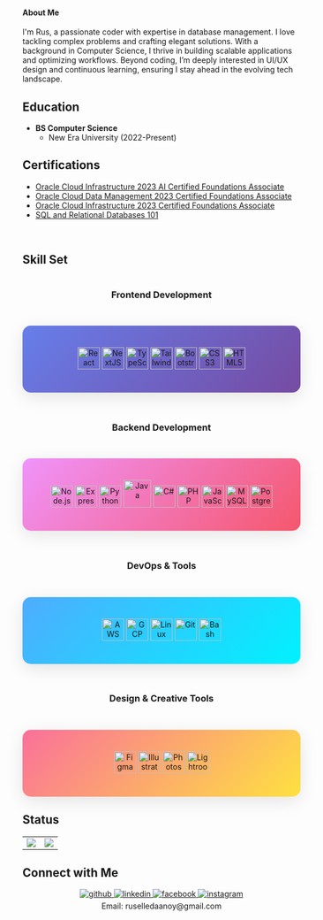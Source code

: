 #### About Me
I'm Rus, a passionate coder with expertise in database management. I love tackling complex problems and crafting elegant solutions. With a background in Computer Science, I thrive in building scalable applications and optimizing workflows. Beyond coding, I’m deeply interested in UI/UX design and continuous learning, ensuring I stay ahead in the evolving tech landscape.

## Education
- **BS Computer Science** <br>
  - New Era University (2022-Present)

## Certifications
- [Oracle Cloud Infrastructure 2023 AI Certified Foundations Associate](https://catalog-education.oracle.com/pls/certview/sharebadge?id=4A0CE7E985540327BC02CA505FE3B6AF4ACD90B581BC235B94610ABE5C71C096)
- [Oracle Cloud Data Management 2023 Certified Foundations Associate](https://catalog-education.oracle.com/pls/certview/sharebadge?id=DBB73EE72CCB3CBC70C20A30CC6D0E4DCC1DF062C7234E22E2F9868476B3DE29)
- [Oracle Cloud Infrastructure 2023 Certified Foundations Associate](https://catalog-education.oracle.com/pls/certview/sharebadge?id=84EDCD008A36F578EDE88955B57C5E669648CD4733D75614D8A0EDD70DCC28EC&fbclid=IwAR27LFerkntTnvm6ucBRKCO1p_1xqPsHaI5j9i9LAwWGDAE1zMJYfuKbBHo)
- [SQL and Relational Databases 101](https://courses.cognitiveclass.ai/certificates/0873b0e9cd754bb790b0e9a1a64a84b2)
<br>

## Skill Set

<div align="center">

<div style="display: grid; grid-template-columns: repeat(auto-fit, minmax(450px, 1fr)); gap: 30px; max-width: 1200px; margin: 0 auto;">

### Frontend Development
<div style="background: linear-gradient(135deg, #667eea 0%, #764ba2 100%); padding: 25px; border-radius: 15px; box-shadow: 0 8px 32px rgba(0,0,0,0.1);">
<div style="display: grid; grid-template-columns: repeat(auto-fit, minmax(60px, 1fr)); gap: 20px; justify-items: center; align-items: center;">

<a href="https://reactjs.org/" target="_blank"><img src="https://profilinator.rishav.dev/skills-assets/react-original-wordmark.svg" alt="React" height="40" title="React" /></a>
<a href="https://nextjs.org/" target="_blank"><img src="https://profilinator.rishav.dev/skills-assets/nextjs.png" alt="NextJS" height="40" title="Next.js" /></a>
<a href="https://www.typescriptlang.org/" target="_blank"><img src="https://profilinator.rishav.dev/skills-assets/typescript-original.svg" alt="TypeScript" height="40" title="TypeScript" /></a>
<a href="https://www.tailwindcss.com/" target="_blank"><img src="https://profilinator.rishav.dev/skills-assets/tailwindcss.svg" alt="Tailwind CSS" height="40" title="Tailwind CSS" /></a>
<a href="https://getbootstrap.com/docs/3.4/javascript/" target="_blank"><img src="https://profilinator.rishav.dev/skills-assets/bootstrap-plain.svg" alt="Bootstrap" height="40" title="Bootstrap" /></a>
<a href="https://www.w3schools.com/css/" target="_blank"><img src="https://profilinator.rishav.dev/skills-assets/css3-original-wordmark.svg" alt="CSS3" height="40" title="CSS3" /></a>
<a href="https://en.wikipedia.org/wiki/HTML5" target="_blank"><img src="https://profilinator.rishav.dev/skills-assets/html5-original-wordmark.svg" alt="HTML5" height="40" title="HTML5" /></a>

</div>
</div>

### Backend Development
<div style="background: linear-gradient(135deg, #f093fb 0%, #f5576c 100%); padding: 25px; border-radius: 15px; box-shadow: 0 8px 32px rgba(0,0,0,0.1);">
<div style="display: grid; grid-template-columns: repeat(auto-fit, minmax(60px, 1fr)); gap: 20px; justify-items: center; align-items: center;">

<a href="https://nodejs.org/" target="_blank"><img src="https://profilinator.rishav.dev/skills-assets/nodejs-original-wordmark.svg" alt="Node.js" height="40" title="Node.js" /></a>
<a href="https://expressjs.com/" target="_blank"><img src="https://profilinator.rishav.dev/skills-assets/express-original-wordmark.svg" alt="Express.js" height="40" title="Express.js" /></a>
<a href="https://www.python.org/" target="_blank"><img src="https://profilinator.rishav.dev/skills-assets/python-original.svg" alt="Python" height="40" title="Python" /></a>
<a href="https://www.java.com/" target="_blank"><img src="https://profilinator.rishav.dev/skills-assets/java-original-wordmark.svg" alt="Java" height="50" title="Java" /></a>
<a href="https://docs.microsoft.com/en-us/dotnet/csharp/" target="_blank"><img src="https://profilinator.rishav.dev/skills-assets/csharp-original.svg" alt="C#" height="40" title="C#" /></a>
<a href="https://www.php.net/" target="_blank"><img src="https://profilinator.rishav.dev/skills-assets/php-original.svg" alt="PHP" height="40" title="PHP" /></a>
<a href="https://www.javascript.com/" target="_blank"><img src="https://profilinator.rishav.dev/skills-assets/javascript-original.svg" alt="JavaScript" height="40" title="JavaScript" /></a>
<a href="https://www.mysql.com/" target="_blank"><img src="https://profilinator.rishav.dev/skills-assets/mysql-original-wordmark.svg" alt="MySQL" height="40" title="MySQL" /></a>
<a href="https://www.postgresql.org/" target="_blank"><img src="https://profilinator.rishav.dev/skills-assets/postgresql-original-wordmark.svg" alt="PostgreSQL" height="40" title="PostgreSQL" /></a>

</div>
</div>

### DevOps & Tools
<div style="background: linear-gradient(135deg, #4facfe 0%, #00f2fe 100%); padding: 25px; border-radius: 15px; box-shadow: 0 8px 32px rgba(0,0,0,0.1);">
<div style="display: grid; grid-template-columns: repeat(auto-fit, minmax(60px, 1fr)); gap: 20px; justify-items: center; align-items: center;">

<a href="https://aws.amazon.com/" target="_blank"><img src="https://profilinator.rishav.dev/skills-assets/amazonwebservices-original-wordmark.svg" alt="AWS" height="40" title="Amazon Web Services" /></a>
<a href="https://cloud.google.com/" target="_blank"><img src="https://profilinator.rishav.dev/skills-assets/google_cloud-icon.svg" alt="GCP" height="40" title="Google Cloud Platform" /></a>
<a href="https://www.linux.org/" target="_blank"><img src="https://profilinator.rishav.dev/skills-assets/linux-original.svg" alt="Linux" height="40" title="Linux" /></a>
<a href="https://github.com/" target="_blank"><img src="https://profilinator.rishav.dev/skills-assets/git-scm-icon.svg" alt="Git" height="40" title="Git" /></a>
<a href="https://www.gnu.org/software/bash/" target="_blank"><img src="https://profilinator.rishav.dev/skills-assets/gnu_bash-icon.svg" alt="Bash" height="40" title="Bash" /></a>

</div>
</div>

### Design & Creative Tools
<div style="background: linear-gradient(135deg, #fa709a 0%, #fee140 100%); padding: 25px; border-radius: 15px; box-shadow: 0 8px 32px rgba(0,0,0,0.1);">
<div style="display: grid; grid-template-columns: repeat(auto-fit, minmax(60px, 1fr)); gap: 20px; justify-items: center; align-items: center;">

<a href="https://www.figma.com/" target="_blank"><img src="https://profilinator.rishav.dev/skills-assets/figma-icon.svg" alt="Figma" height="40" title="Figma" /></a>
<a href="https://www.adobe.com/in/products/illustrator.html" target="_blank"><img src="https://profilinator.rishav.dev/skills-assets/adobe_illustrator-icon.svg" alt="Illustrator" height="40" title="Adobe Illustrator" /></a>
<a href="https://www.adobe.com/in/products/photoshop.html" target="_blank"><img src="https://profilinator.rishav.dev/skills-assets/photoshop-plain.svg" alt="Photoshop" height="40" title="Adobe Photoshop" /></a>
<a href="https://www.adobe.com/products/photoshop-lightroom.html" target="_blank"><img src="https://profilinator.rishav.dev/skills-assets/lightroom.png" alt="Lightroom" height="40" title="Adobe Lightroom" /></a>

</div>
</div>

</div>

</div>


## Status
<table>
  <tr>
    <td><img src="https://github-readme-stats.vercel.app/api?username=RuselleDaanoy&theme=dark&hide_border=false&include_all_commits=true&count_private=true"/></td>
    <td><img src="https://nirzak-streak-stats.vercel.app/?user=RuselleDaanoy&theme=dark&hide_border=false"/></td>
  </tr>
</table>


## Connect with Me
<div align="center">
<a href="https://github.com/RuselleDaanoy" target="_blank">
<img src=https://img.shields.io/badge/github-%2324292e.svg?&style=for-the-badge&logo=github&logoColor=white alt=github style="margin-bottom: 5px;" />
</a>
<a href="https://linkedin.com/in/CS2_Daanoy, Venus Ruselle B." target="_blank">
<img src=https://img.shields.io/badge/linkedin-%231E77B5.svg?&style=for-the-badge&logo=linkedin&logoColor=white alt=linkedin style="margin-bottom: 5px;" />
</a>
<a href="https://www.facebook.com/Ruselle01" target="_blank">
<img src=https://img.shields.io/badge/facebook-%232E87FB.svg?&style=for-the-badge&logo=facebook&logoColor=white alt=facebook style="margin-bottom: 5px;" />
</a>
<a href="https://instagram.com/dontmindrryy" target="_blank">
<img src=https://img.shields.io/badge/instagram-%23000000.svg?&style=for-the-badge&logo=instagram&logoColor=white alt=instagram style="margin-bottom: 5px;" />
</a>  
</div>  

<div align="center">
Email: ruselledaanoy@gmail.com
</div>

